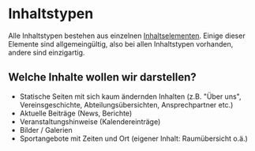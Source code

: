 # Inhaltstypen

Alle Inhaltstypen bestehen aus einzelnen [Inhaltselementen](inhaltselemente.md). Einige dieser Elemente sind allgemeingültig, also bei allen Inhaltstypen vorhanden, andere sind einzigartig.

## Welche Inhalte wollen wir darstellen?

- Statische Seiten mit sich kaum ändernden Inhalten (z.B. "Über uns", Vereinsgeschichte,
  Abteilungsübersichten, Ansprechpartner etc.)
- Aktuelle Beiträge (News, Berichte)
- Veranstaltungshinweise (Kalendereinträge)
- Bilder / Galerien
- Sportangebote mit Zeiten und Ort (eigener Inhalt: Raumübersicht o.ä.)
